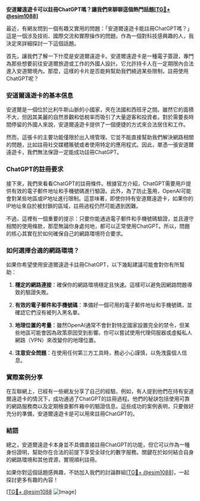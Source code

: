 **安道爾遠遊卡可以註冊ChatGPT嗎？讓我們來聊聊這個熱門話題[[TG💪+ @esim1088](https://t.me/s/esim1088)]**

最近，有網友問到一個有趣又實用的問題：「安道爾遠遊卡能註冊ChatGPT嗎？」這是一個涉及技術、國際交流和實際操作的問題。作為一個對科技感興趣的人，我決定來詳細探討一下這個話題。

首先，讓我們了解一下什麼是安道爾遠遊卡。安道爾遠遊卡是一種電子簽證，專門為那些想要前往安道爾旅遊或工作的外國人設計。它允許持卡人在一定期限內合法進入安道爾境內。那麼，這樣的卡片是否能夠幫助我們繞過某些限制，註冊使用ChatGPT呢？

### 安道爾遠遊卡的基本信息

安道爾是一個位於比利牛斯山脈的小國家，夾在法國和西班牙之間。雖然它的面積不大，但因其美麗的自然景觀和低稅率而吸引了大量遊客和投資者。對於需要長時間停留的外國人來說，安道爾遠遊卡提供了一個便捷的方式來合法居住和工作。

然而，這張卡的主要功能僅限於出入境管理。它並不能直接幫助我們解決網路相關的問題，比如註冊社交媒體賬號或者使用特定的應用程式。因此，單憑一張安道爾遠遊卡，我們無法保證一定能成功註冊ChatGPT。

### ChatGPT的註冊要求

接下來，我們來看看ChatGPT的註冊條件。根據官方介紹，ChatGPT需要用戶提供有效的電子郵件地址和手機號碼進行驗證。此外，為了防止濫用，OpenAI可能會對某些地區或IP地址進行限制。這意味著，即使你持有安道爾遠遊卡，如果你的IP地址來自於被封鎖的區域，註冊過程仍然可能遇到困難。

不過，這裡有一個重要的提示：只要你能通過電子郵件和手機號碼驗證，並且遵守相關的使用條款，那麼無論你身處何地，都可以正常使用ChatGPT。所以，問題的核心其實在於如何確保自己的網路環境符合要求。

### 如何選擇合適的網路環境？

如果你希望使用安道爾遠遊卡註冊ChatGPT，以下幾點建議可能會對你有所幫助：

1. **穩定的網路連接**：確保你的網路環境穩定且快速。這樣可以避免因網路問題導致的驗證失敗。
   
2. **有效的電子郵件和手機號碼**：準備好一個可用的電子郵件地址和手機號碼，並確認它們沒有被列入黑名單。

3. **地理位置的考量**：雖然OpenAI通常不會針對特定國家設置完全的禁令，但某些地區可能會因為政策原因受到影響。你可以嘗試使用代理伺服器或虛擬私人網路（VPN）來改變你的地理位置。

4. **注意安全問題**：在使用任何第三方工具時，務必小心謹慎，以免洩露個人信息。

### 實際案例分享

在互聯網上，已經有一些網友分享了自己的經驗。例如，有人提到他們在持有安道爾遠遊卡的情況下，成功通過了ChatGPT的註冊過程。他們的秘訣包括使用可靠的網路服務商以及定期檢查郵件箱中的驗證信息。這些成功的案例表明，只要做好充分的準備，安道爾遠遊卡是可以用來註冊ChatGPT的。

### 結語

總之，安道爾遠遊卡本身並不具備直接註冊ChatGPT的功能，但它可以作為一種身份證明，幫助你在合法的前提下享受全球化的數字服務。關鍵在於如何結合自身的網路環境和其他資源，實現順利註冊。

如果你對這個話題感興趣，不妨加入我們的討論群組[[TG💪+ @esim1088](https://t.me/s/esim1088)]，一起探討更多有趣的內容！

[[TG💪+ @esim1088](https://t.me/s/esim1088) ![Image](https://i.postimg.cc/4NQfJmqS/Snipaste-2025-05-13-00-14-12.png)]
